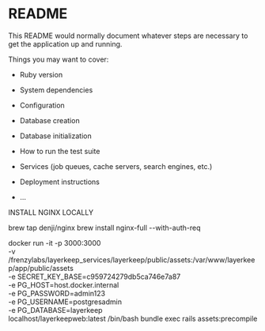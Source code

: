 # README

This README would normally document whatever steps are necessary to get the
application up and running.

Things you may want to cover:

* Ruby version

* System dependencies

* Configuration

* Database creation

* Database initialization

* How to run the test suite

* Services (job queues, cache servers, search engines, etc.)

* Deployment instructions

* ...

INSTALL NGINX LOCALLY

brew tap denji/nginx
brew install nginx-full --with-auth-req



docker run -it -p 3000:3000 \
  -v /frenzylabs/layerkeep_services/layerkeep/public/assets:/var/www/layerkeep/app/public/assets \
  -e SECRET_KEY_BASE=c959724279db5ca746e7a87 \
  -e PG_HOST=host.docker.internal \
  -e PG_PASSWORD=admin123 \
  -e PG_USERNAME=postgresadmin \
  -e PG_DATABASE=layerkeep \
localhost/layerkeepweb:latest /bin/bash
bundle exec rails assets:precompile